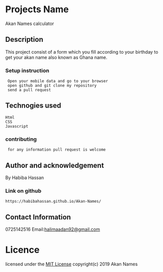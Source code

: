 # Projects  Name
 Akan Names calculator
## Description
   This project consist of a form which you fill according to your birthday to get your akan name also known as Ghana name.
 ### Setup instruction
     Open your mobile data and go to your browser
     open github and git clone my repository 
     send a pull request
 ## Technogies used
    Html
    CSS
    Javascript
 ### contributing
     for any information pull request is welcome
## Author and acknowledgement
   By Habiba Hassan
### Link on github
    https://habibahassan.github.io/Akan-Names/
## Contact Information
   0725142516
   Email:halimaadan92@gmail.com
#  Licence
  licensed under the [MIT License](license)
  copyright(c) 2019 Akan Names


  
